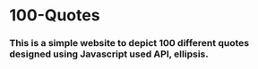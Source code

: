 # 100-Quotes

### This is a simple website to depict 100 different quotes designed using Javascript used API, ellipsis.
